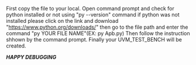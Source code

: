 First copy the file to your local.
Open command prompt and check for python installed or not using "py --version" command
if python was not installed please click on the link and download "https://www.python.org/downloads/"
then go to the file path and enter the command "py YOUR FILE NAME"(EX: py Apb.py)
Then follow the instruction shhown by the command prompt.
Finally your UVM_TEST_BENCH will be created.

***********************HAPPY DEBUGGING***********************
